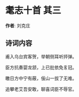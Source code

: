 # 耄志十首  其三

**作者**: 刘克庄

## 诗词内容

甫入乌台宾客贺，举朝侧耳听抨弹。

臣方抗奏婴龙颔，上已批依免豸冠。

皦日方中宁有蔽，佞山一拔了无难。

追攀老艾吾安敢，聊喜词臣不辱官。

